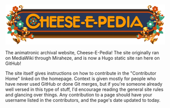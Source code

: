 ![image](static/UI/CEPLogo.png)

The animatronic archival website, Cheese-E-Pedia! The site originally ran on MediaWiki through Miraheze, and is now a Hugo static site ran here on GitHub!

The site itself gives instructions on how to contribute in the "Contributor Home" linked on the homepage. Context is given mostly for people who have never used GitHub or done Git merges, but if you're someone already well versed in this type of stuff, I'd encourage reading the general site rules and glancing over things. Any contribution to a page should have your username listed in the contributors, and the page's date updated to today.
